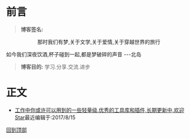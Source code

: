 # 前言
> **博客签名:**
<p style="text-align:center">那时我们有梦,关于文学,关于爱情,关于穿越世界的旅行</p>
<p>如今我们深夜饮酒,杯子碰到一起,都是梦破碎的声音  ---北岛</p>

> **博客目的:** 学习.分享.交流.进步
# 正文
* [工作中你或许可以用到的一些轻量级.优秀的工具库和插件,长期更新中,欢迎Star]( https://github.com/yshunda/blog/issues/1)最近编辑于:2017/8/15

[回到顶部](#readme)